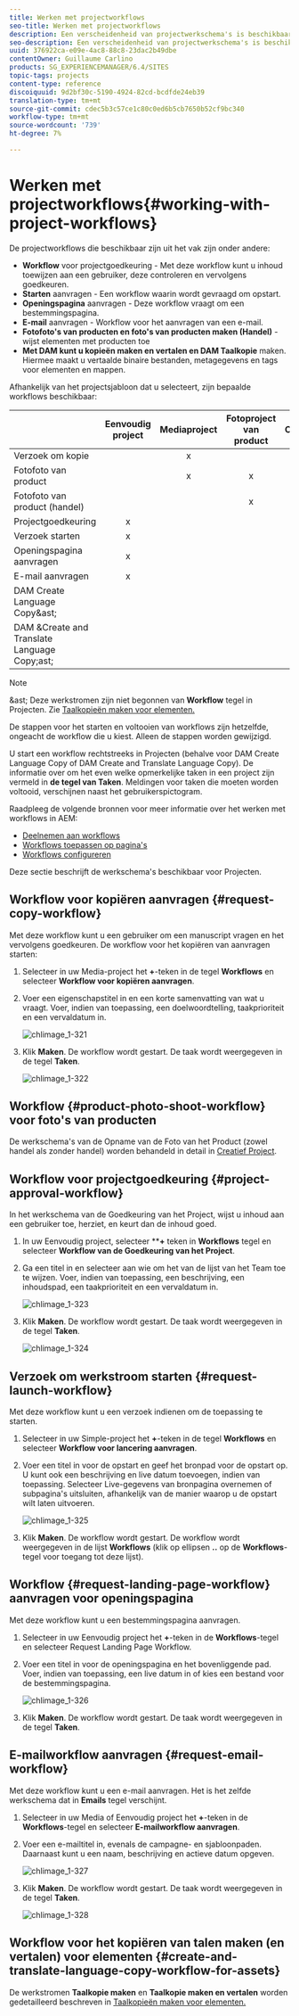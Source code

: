 ```yaml
---
title: Werken met projectworkflows
seo-title: Werken met projectworkflows
description: Een verscheidenheid van projectwerkschema's is beschikbaar uit de doos.
seo-description: Een verscheidenheid van projectwerkschema's is beschikbaar uit de doos.
uuid: 376922ca-e09e-4ac8-88c8-23dac2b49dbe
contentOwner: Guillaume Carlino
products: SG_EXPERIENCEMANAGER/6.4/SITES
topic-tags: projects
content-type: reference
discoiquuid: 9d2bf30c-5190-4924-82cd-bcdfde24eb39
translation-type: tm+mt
source-git-commit: cdec5b3c57ce1c80c0ed6b5cb7650b52cf9bc340
workflow-type: tm+mt
source-wordcount: '739'
ht-degree: 7%

---
```



# Werken met projectworkflows{#working-with-project-workflows}

De projectworkflows die beschikbaar zijn uit het vak zijn onder andere:

* **Workflow**  voor projectgoedkeuring - Met deze workflow kunt u inhoud toewijzen aan een gebruiker, deze controleren en vervolgens goedkeuren.
* **Starten**  aanvragen - Een workflow waarin wordt gevraagd om opstart.
* **Openingspagina**  aanvragen - Deze workflow vraagt om een bestemmingspagina.
* **E-mail**  aanvragen - Workflow voor het aanvragen van een e-mail.
* **Fotofoto&#39;s van producten en foto&#39;s van producten maken (Handel)**  - wijst elementen met producten toe
* **Met DAM kunt u kopieën maken en vertalen en DAM Taalkopie**  maken. Hiermee maakt u vertaalde binaire bestanden, metagegevens en tags voor elementen en mappen.

Afhankelijk van het projectsjabloon dat u selecteert, zijn bepaalde workflows beschikbaar:

|  | **Eenvoudig project** | **Mediaproject** | **Fotoproject van product** | **Omzettingsproject** |
|---|:-:|:-:|:-:|:-:|
| Verzoek om kopie |  | x |  |  |
| Fotofoto van product |  | x | x |  |
| Fotofoto van product (handel) |  |  | x |  |
| Projectgoedkeuring | x |  |  |  |
| Verzoek starten | x |  |  |  |
| Openingspagina aanvragen | x |  |  |  |
| E-mail aanvragen | x |  |  |  |
| DAM Create Language Copy&amp;ast; |  |  |  | x |
| DAM &amp;Create and Translate Language Copy;ast; |  |  |  | x |

>[!NOTE]
>
>&amp;ast; Deze werkstromen zijn niet begonnen van **Workflow** tegel in Projecten. Zie [Taalkopieën maken voor elementen.](/help/sites-administering/tc-manage.md)

De stappen voor het starten en voltooien van workflows zijn hetzelfde, ongeacht de workflow die u kiest. Alleen de stappen worden gewijzigd.

U start een workflow rechtstreeks in Projecten (behalve voor DAM Create Language Copy of DAM Create and Translate Language Copy). De informatie over om het even welke opmerkelijke taken in een project zijn vermeld in **de tegel van Taken**. Meldingen voor taken die moeten worden voltooid, verschijnen naast het gebruikerspictogram.

Raadpleeg de volgende bronnen voor meer informatie over het werken met workflows in AEM:

* [Deelnemen aan workflows](/help/sites-authoring/workflows-participating.md)
* [Workflows toepassen op pagina&#39;s](/help/sites-authoring/workflows-applying.md)
* [Workflows configureren](/help/sites-administering/workflows.md)

Deze sectie beschrijft de werkschema&#39;s beschikbaar voor Projecten.

## Workflow voor kopiëren aanvragen {#request-copy-workflow}

Met deze workflow kunt u een gebruiker om een manuscript vragen en het vervolgens goedkeuren. De workflow voor het kopiëren van aanvragen starten:

1. Selecteer in uw Media-project het **+**-teken in de tegel **Workflows** en selecteer **Workflow voor kopiëren aanvragen**.
1. Voer een eigenschapstitel in en een korte samenvatting van wat u vraagt. Voer, indien van toepassing, een doelwoordtelling, taakprioriteit en een vervaldatum in.

   ![chlimage_1-321](assets/chlimage_1-321.png)

1. Klik **Maken**. De workflow wordt gestart. De taak wordt weergegeven in de tegel **Taken**.

   ![chlimage_1-322](assets/chlimage_1-322.png)

## Workflow {#product-photo-shoot-workflow} voor foto&#39;s van producten

De werkschema&#39;s van de Opname van de Foto van het Product (zowel handel als zonder handel) worden behandeld in detail in [Creatief Project](/help/sites-authoring/managing-product-information.md).

## Workflow voor projectgoedkeuring {#project-approval-workflow}

In het werkschema van de Goedkeuring van het Project, wijst u inhoud aan een gebruiker toe, herziet, en keurt dan de inhoud goed.

1. In uw Eenvoudig project, selecteer ****+** teken in **Workflows** tegel en selecteer **Workflow van de Goedkeuring van het Project**.
1. Ga een titel in en selecteer aan wie om het van de lijst van het Team toe te wijzen. Voer, indien van toepassing, een beschrijving, een inhoudspad, een taakprioriteit en een vervaldatum in.

   ![chlimage_1-323](assets/chlimage_1-323.png)

1. Klik **Maken**. De workflow wordt gestart. De taak wordt weergegeven in de tegel **Taken**.

   ![chlimage_1-324](assets/chlimage_1-324.png)

## Verzoek om werkstroom starten {#request-launch-workflow}

Met deze workflow kunt u een verzoek indienen om de toepassing te starten.

1. Selecteer in uw Simple-project het **+**-teken in de tegel **Workflows** en selecteer **Workflow voor lancering aanvragen**.
1. Voer een titel in voor de opstart en geef het bronpad voor de opstart op. U kunt ook een beschrijving en live datum toevoegen, indien van toepassing. Selecteer Live-gegevens van bronpagina overnemen of subpagina&#39;s uitsluiten, afhankelijk van de manier waarop u de opstart wilt laten uitvoeren.

   ![chlimage_1-325](assets/chlimage_1-325.png)

1. Klik **Maken**. De workflow wordt gestart. De workflow wordt weergegeven in de lijst **Workflows** (klik op ellipsen **..** op de **Workflows**-tegel voor toegang tot deze lijst).

## Workflow {#request-landing-page-workflow} aanvragen voor openingspagina

Met deze workflow kunt u een bestemmingspagina aanvragen.

1. Selecteer in uw Eenvoudig project het **+**-teken in de **Workflows**-tegel en selecteer Request Landing Page Workflow.
1. Voer een titel in voor de openingspagina en het bovenliggende pad. Voer, indien van toepassing, een live datum in of kies een bestand voor de bestemmingspagina.

   ![chlimage_1-326](assets/chlimage_1-326.png)

1. Klik **Maken**. De workflow wordt gestart. De taak wordt weergegeven in de tegel **Taken**.

## E-mailworkflow aanvragen {#request-email-workflow}

Met deze workflow kunt u een e-mail aanvragen. Het is het zelfde werkschema dat in **Emails** tegel verschijnt.

1. Selecteer in uw Media of Eenvoudig project het **+**-teken in de **Workflows**-tegel en selecteer **E-mailworkflow aanvragen**.
1. Voer een e-mailtitel in, evenals de campagne- en sjabloonpaden. Daarnaast kunt u een naam, beschrijving en actieve datum opgeven.

   ![chlimage_1-327](assets/chlimage_1-327.png)

1. Klik **Maken**. De workflow wordt gestart. De taak wordt weergegeven in de tegel **Taken**.

   ![chlimage_1-328](assets/chlimage_1-328.png)

## Workflow voor het kopiëren van talen maken (en vertalen) voor elementen {#create-and-translate-language-copy-workflow-for-assets}

De werkstromen **Taalkopie maken** en **Taalkopie maken en vertalen** worden gedetailleerd beschreven in [Taalkopieën maken voor elementen.](/help/assets/translation-projects.md)
